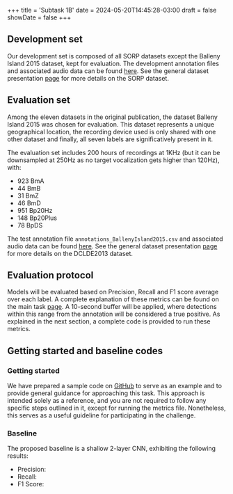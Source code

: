 +++
title = 'Subtask 1B'
date = 2024-05-20T14:45:28-03:00
draft = false
showDate = false
+++

## Development set

Our development set is composed of all SORP datasets except the Balleny Island 2015 dataset, kept for evaluation. The development annotation files and associated audio data can be found [here](). See the general dataset presentation [page](https://github.com/PAM-challenge-beta/website/blob/main/content/datasets.md) for more details on the SORP dataset.



## Evaluation set

Among the eleven datasets in the original publication, the dataset Balleny Island 2015 was chosen for evaluation. This dataset represents a unique geographical location, the recording device used is only shared with one other dataset and finally, all seven labels are significatively present in it.

The evaluation set includes 200 hours of recordings at 1KHz (but it can be downsampled at 250Hz as no target vocalization gets higher than 120Hz), with:
- 923 BmA 
- 44 BmB
- 31 BmZ
- 46 BmD
- 951 Bp20Hz
- 148 Bp20Plus
- 78 BpDS

The test annotation file `annotations_BallenyIsland2015.csv` and associated audio data can be found [here]().  See the general dataset presentation [page](https://github.com/PAM-challenge-beta/website/blob/main/content/datasets.md) for more details on the DCLDE2013 dataset.



## Evaluation protocol

Models will be evaluated based on Precision, Recall and F1 score average over each label. A complete explanation of these metrics can be found on the main task [page](https://pam-challenge-beta.github.io/website/tasks/first-task/#evaluation-metrics). A 10-second buffer will be applied, where detections within this range from the annotation will be considered a true positive. As explained in the next section, a complete code is provided to run these metrics.



## Getting started and baseline codes

### Getting started

We have prepared a sample code on [GitHub](https://github.com/GabrielDubus/MeridianOSmOSE_AutomaticDetectionOfCetaceans_Benchmark/blob/task1/task1/README.md) to serve as an example and to provide general guidance for approaching this task. This approach is intended solely as a reference, and you are not required to follow any specific steps outlined in it, except for running the metrics file. Nonetheless, this serves as a useful guideline for participating in the challenge.

### Baseline 

The proposed baseline is a shallow 2-layer CNN, exhibiting the following results: 

- Precision: 
- Recall: 
- F1 Score: 



